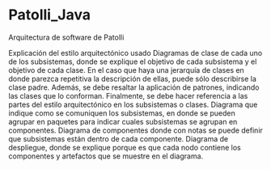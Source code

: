 # Patolli_Java
 Arquitectura de software de Patolli

Explicación del estilo arquitectónico usado
Diagramas de clase de cada uno de los subsistemas, donde se explique el objetivo de cada subsistema y el objetivo de cada clase. En el caso que haya una jerarquía de clases en donde parezca repetitiva la descripción de ellas, puede sólo describirse la clase padre. Además, se debe resaltar la aplicación de patrones, indicando las clases que lo conforman. Finalmente, se debe hacer referencia a las partes del estilo arquitectónico en los subsistemas o clases.
Diagrama que indique como se comuniquen los subsistemas, en donde se pueden agrupar en paquetes para indicar cuales subsistemas se agrupan en componentes.
Diagrama de componentes donde con notas se puede definir que subsistemas están dentro de cada componente.
Diagrama de despliegue, donde se explique porque es que cada nodo contiene los componentes y artefactos que se muestre en el diagrama.
